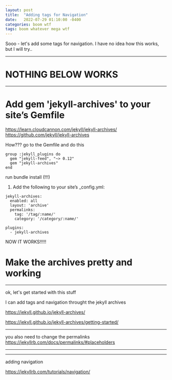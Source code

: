 ```yaml
---
layout: post
title:  "Adding tags for Navigation"
date:   2022-07-29 01:10:00 -0400
categories: boom wtf
tags: boom whatever mega wtf
---
```


Sooo - let's add some tags for navigation.
I have no idea how this works, but I will try..













------------------------

# NOTHING BELOW WORKS

------------------------

<!-- the following is already installed, just add it to _config -->

# Add gem 'jekyll-archives' to your site’s Gemfile

https://learn.cloudcannon.com/jekyll/jekyll-archives/
https://github.com/jekyll/jekyll-archives

How???
go to the Gemfile and do this

```
group :jekyll_plugins do
  gem "jekyll-feed", "~> 0.12"
  gem "jekyll-archives"
end
```

run bundle install (!!!)

1. Add the following to your site’s _config.yml:

```
jekyll-archives:
  enabled: all
  layout: 'archive'
  permalinks:
    tag: '/tag/:name/'
    category: '/category/:name/'
```

```
plugins:
  - jekyll-archives
```


NOW IT WORKS!!!!!


# Make the archives pretty and working

---

ok, let's get started with this stuff

I can add tags and navigation throught the jekyll archives

https://jekyll.github.io/jekyll-archives/

https://jekyll.github.io/jekyll-archives/getting-started/

---

you also need to change the permalinks
https://jekyllrb.com/docs/permalinks/#placeholders


---



---

adding navigation

https://jekyllrb.com/tutorials/navigation/
